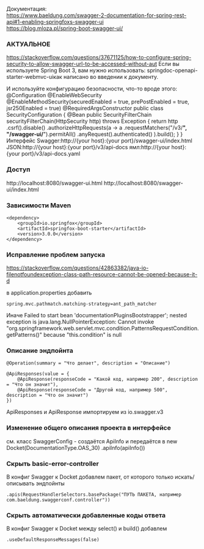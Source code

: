 Документация:  
https://www.baeldung.com/swagger-2-documentation-for-spring-rest-api#1-enabling-springfoxs-swagger-ui  
https://blog.mloza.pl/spring-boot-swagger-ui/

### АКТУАЛЬНОЕ  
https://stackoverflow.com/questions/37671125/how-to-configure-spring-security-to-allow-swagger-url-to-be-accessed-without-aut
Если вы используете Spring Boot 3, вам нужно использовать: springdoc-openapi-starter-webmvc-uiкак написано во введении к документу.

И используйте конфигурацию безопасности, что-то вроде этого:
@Configuration
@EnableWebSecurity
@EnableMethodSecurity(securedEnabled = true, prePostEnabled = true, jsr250Enabled = true)
@RequiredArgsConstructor
public class SecurityConfiguration {
   @Bean
   public SecurityFilterChain securityFilterChain(HttpSecurity http) throws Exception {
       return http
               .csrf().disable()
               .authorizeHttpRequests(a -> a
                       .requestMatchers("/v3/**", "/swagger-ui/**").permitAll()
                       .anyRequest().authenticated()
               ).build();
   }
}
Интерфейс Swagger:http://{your host}:{your port}/swagger-ui/index.html
JSON:http://{your host}:{your port}/v3/api-docs
ямл:http://{your host}:{your port}/v3/api-docs.yaml


### Доступ
http://localhost:8080/swagger-ui.html
http://localhost:8080/swagger-ui/index.html


### Зависимости Maven 

    <dependency>
        <groupId>io.springfox</groupId>
        <artifactId>springfox-boot-starter</artifactId>
        <version>3.0.0</version>
    </dependency>

### Исправление проблем запуска
https://stackoverflow.com/questions/42863382/java-io-filenotfoundexception-class-path-resource-cannot-be-opened-because-it-d  

в application.properties добавить 
    
    spring.mvc.pathmatch.matching-strategy=ant_path_matcher

Иначе Failed to start bean 'documentationPluginsBootstrapper'; nested exception is java.lang.NullPointerException: Cannot invoke "org.springframework.web.servlet.mvc.condition.PatternsRequestCondition.getPatterns()" because "this.condition" is null

### Описание эндпойнта   
    @Operation(summary = "Что делает", description = "Описание")   

    @ApiResponses(value = {
        @ApiResponse(responseCode = "Какой код, например 200", description = "Что он значит"),
        @ApiResponse(responseCode = "Другой код, например 500", description = "Что он значит")
    })
ApiResponses и ApiResponse импортируем из io.swagger.v3

### Изменение общего описания проекта в интерфейсе  
см. класс SwaggerConfig - создаётся ApiInfo и передаётся в new Docket(DocumentationType.OAS_30)
.apiInfo(apiInfo())

### Скрыть basic-error-controller

В конфиг Swagger к Docket добавлем пакет, от которого только искать/описывать эндпойнты

    .apis(RequestHandlerSelectors.basePackage("ПУТЬ ПАКЕТА, например com.baeldung.swaggerconf.controller"))

### Скрыть автоматически добавленные коды ответа  
В конфиг Swagger к Docket между select() и build() добавлем

    .useDefaultResponseMessages(false)
